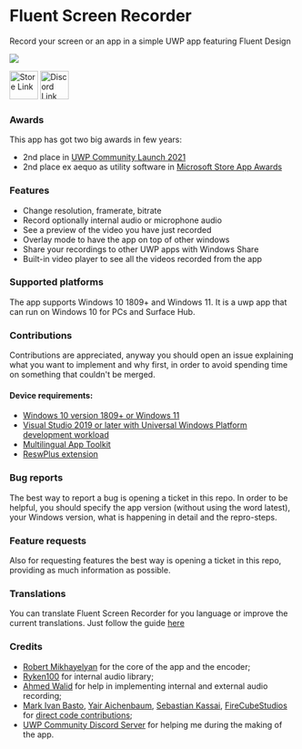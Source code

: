 # Fluent Screen Recorder

Record your screen or an app in a simple UWP app featuring Fluent Design

![](https://i.postimg.cc/D0tRCCKZ/1.png)


<a href='https://www.microsoft.com/en-us/p/fluent-screen-recorder/9mwv79xlfqh7'><img src='https://developer.microsoft.com/en-us/store/badges/images/English_get-it-from-MS.png' alt='Store Link' height="50px"/></a> <a href='https://discord.gg/UZgbJP2'><img src='https://media.moddb.com/images/members/1/454/453186/profile/news-discord-join.jpg' alt='Discord Link' height="50px"/></a>

### Awards
This app has got two big awards in few years:
- 2nd place in [UWP Community Launch 2021](https://uwpcommunity.com/launch/2021/)
- 2nd place ex aequo as utility software in [Microsoft Store App Awards](https://blogs.windows.com/windowsdeveloper/2022/05/27/announcing-the-microsoft-store-app-awards-winners/)

### Features

- Change resolution, framerate, bitrate
- Record optionally internal audio or microphone audio
- See a preview of the video you have just recorded
- Overlay mode to have the app on top of other windows
- Share your recordings to other UWP apps with Windows Share
- Built-in video player to see all the videos recorded from the app

### Supported platforms

The app supports Windows 10 1809+ and Windows 11. It is a uwp app that can run on Windows 10 for PCs and Surface Hub.

### Contributions

Contributions are appreciated, anyway you should open an issue explaining what you want to implement and why first, in order to avoid spending time on something that couldn't be merged.

#### Device requirements:
- [Windows 10 version 1809+ or Windows 11](http://windows.com)
- [Visual Studio 2019 or later with Universal Windows Platform development workload](https://visualstudio.microsoft.com/vs/features/universal-windows-platform/)
- [Multilingual App Toolkit](https://developer.microsoft.com/en-us/windows/downloads/multilingual-app-toolkit/)
- [ReswPlus extension](https://marketplace.visualstudio.com/items?itemName=rudyhuyn.ReswPlus)

### Bug reports

The best way to report a bug is opening a ticket in this repo. In order to be helpful, you should specify the app version (without using the word latest), your Windows version, what is happening in detail and the repro-steps.

### Feature requests

Also for requesting features the best way is opening a ticket in this repo, providing as much information as possible.

### Translations

You can translate Fluent Screen Recorder for you language or improve the current translations. Just follow the guide [here](https://github.com/MarcAnt01/Fluent-Screen-Recorder/blob/master/translations.md)

### Credits
- [Robert Mikhayelyan](https://github.com/robmikh) for the core of the app and the encoder;
- [Ryken100](https://github.com/Ryken100) for internal audio library;
- [Ahmed Walid](https://github.com/ahmed605) for help in implementing internal and external audio recording;
- [Mark Ivan Basto](https://github.com/MarkIvanDev), [Yair Aichenbaum](https://github.com/yaichenbaum), [Sebastian Kassai](https://github.com/xezrunner), [FireCubeStudios](https://github.com/FireCubeStudios) for [direct code contributions](https://github.com/MarcAnt01/Fluent-Screen-Recorder/graphs/contributors);
- [UWP Community Discord Server](https://aka.ms/winui/discord) for helping me during the making of the app.
